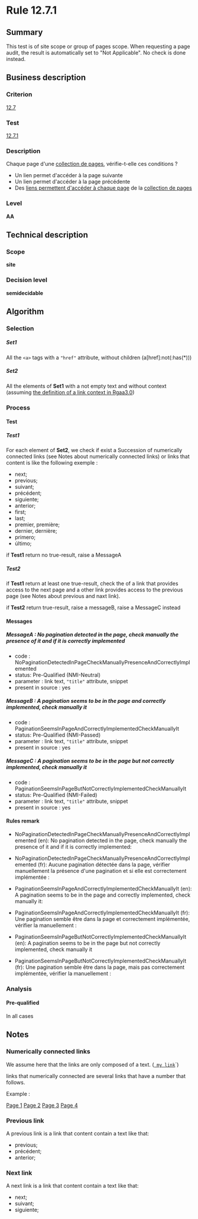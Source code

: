 # Rule 12.7.1

## Summary

This test is of site scope or group of pages scope. When requesting a page audit, the result is automatically set to "Not Applicable". No check is done instead.

## Business description

### Criterion

[12.7](http://references.modernisation.gouv.fr/referentiel-technique-0#crit-12-7)

### Test

[12.7.1](http://references.modernisation.gouv.fr/referentiel-technique-0#test-12-7-1)

### Description

Chaque page d'une <a href="http://references.modernisation.gouv.fr/referentiel-technique-0#mCollecPage">collection de pages</a>, v&eacute;rifie-t-elle ces conditions ? 
 
 * Un lien permet d'acc&eacute;der &agrave; la page suivante 
 * Un lien permet d'acc&eacute;der &agrave; la page pr&eacute;c&eacute;dente 
 * Des <a href="http://references.modernisation.gouv.fr/referentiel-technique-0#mAccColl">liens permettent d'acc&eacute;der &agrave; chaque page</a> de la <a href="http://references.modernisation.gouv.fr/referentiel-technique-0#mCollecPage">collection de pages</a> 


### Level

**AA**

## Technical description

### Scope

**site**

### Decision level

**semidecidable**

## Algorithm

### Selection

##### Set1

All the `<a>` tags with a `"href"` attribute, without children (a[href]:not(:has(*)))

##### Set2

All the elements of **Set1** with a not empty text and without context (assuming [the definition of a link context in Rgaa3.0](http://references.modernisation.gouv.fr/referentiel-technique-0#contexte-du-lien))

### Process

#### Test

##### Test1

For each element of **Set2**, we check if exist a Succession of numerically connected links (see Notes about numerically connected links) or links that content is like the following exemple :
 - next;
 - previous;
 - suivant;
 - précédent;
 - siguiente;
 - anterior;
 - first;
 - last;
 - premier, première;
 - dernier, dernière;
 - primero;
 - último;


if **Test1** return no true-result, raise a MessageA

##### Test2

if **Test1** return at least one true-result, check the of a link that provides access to the next page and a other link provides access to the previous page (see Notes about previous and naxt link).

if **Test2** return true-result, raise a messageB, raise a MessageC instead

#### Messages

##### MessageA : No pagination detected in the page, check manually the presence of it and if it is correctly implemented

-   code : NoPaginationDetectedInPageCheckManuallyPresenceAndCorrectlyImplemented
-   status: Pre-Qualified (NMI-Neutral)
-   parameter : link text, `"title"` attribute, snippet
-   present in source : yes

##### MessageB : A pagination seems to be in the page and correctly implemented, check manually it

-   code : PaginationSeemsInPageAndCorrectlyImplementedCheckManuallyIt
-   status: Pre-Qualified (NMI-Passed)
-   parameter : link text, `"title"` attribute, snippet
-   present in source : yes

##### MessageC : A pagination seems to be in the page but not correctly implemented, check manually it

-   code : PaginationSeemsInPageButNotCorrectlyImplementedCheckManuallyIt
-   status: Pre-Qualified (NMI-Failed)
-   parameter : link text, `"title"` attribute, snippet
-   present in source : yes

#### Rules remark

 * NoPaginationDetectedInPageCheckManuallyPresenceAndCorrectlyImplemented (en): No pagination detected in the page, check manually the presence of it and if it is correctly implemented:
 * NoPaginationDetectedInPageCheckManuallyPresenceAndCorrectlyImplemented (fr): Aucune pagination d&eacute;tect&eacute;e dans la page, v&eacute;rifier manuellement la pr&eacute;sence d'une pagination et si elle est correctement impl&eacute;ment&eacute;e :

 * PaginationSeemsInPageAndCorrectlyImplementedCheckManuallyIt (en): A pagination seems to be in the page and correctly implemented, check manually it:
 * PaginationSeemsInPageAndCorrectlyImplementedCheckManuallyIt (fr): Une pagination semble &ecirc;tre dans la page et correctement impl&eacute;ment&eacute;e, v&eacute;rifier la manuellement :

 * PaginationSeemsInPageButNotCorrectlyImplementedCheckManuallyIt (en): A pagination seems to be in the page but not correctly implemented, check manually it
 * PaginationSeemsInPageButNotCorrectlyImplementedCheckManuallyIt (fr): Une pagination semble &ecirc;tre dans la page, mais pas correctement impl&eacute;ment&eacute;e, v&eacute;rifier la manuellement :

### Analysis

#### Pre-qualified

In all cases

## Notes

### Numerically connected links

We assume here that the links are only composed of a text. (<a href="http://www.tanaguru.org/target.html">` my link`</a>`)

links that numerically connected are several links that have a number that follows.

Example :

<a href="#page1.html">Page 1</a>
<a href="#page2.html">Page 2</a>
<a href="#page3.html">Page 3</a>
<a href="#page4.html">Page 4</a>

### Previous link

A previous link is a link that content contain a text like that:
 - previous;
 - précédent;
 - anterior;

### Next link

A next link is a link that content contain a text like that:
 - next;
 - suivant;
 - siguiente;